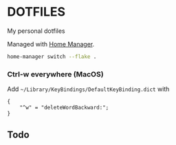 DOTFILES
========

My personal dotfiles

Managed with [Home Manager](https://github.com/nix-community/home-manager).

```bash
home-manager switch --flake .
```

### Ctrl-w everywhere (MacOS)

Add `~/Library/KeyBindings/DefaultKeyBinding.dict` with

```
{
    "^w" = "deleteWordBackward:";
}
```

## Todo

